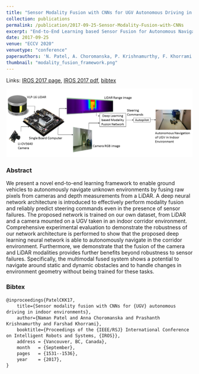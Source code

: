 ```yaml
---
title: "Sensor Modality Fusion with CNNs for UGV Autonomous Driving in Indoor Environments"
collection: publications
permalink: /publication/2017-09-25-Sensor-Modality-Fusion-with-CNNs
excerpt: "End-to-End Learning based Sensor Fusion for Autonomous Navigation in an indoor environment."
date: 2017-09-25
venue: "ECCV 2020"
venuetype: "conference"
paperauthors: 'N. Patel, A. Choromanska, P. Krishnamurthy, F. Khorrami'
thumbnail: "modality_fusion_framework.png"
---
```


Links: [IROS 2017 page](https://ieeexplore.ieee.org/abstract/document/8205958), [IROS 2017 pdf](http://www.columbia.edu/~aec2163/NonFlash/Papers/SMF_CNN.pdf), [bibtex](#bibtex)

![Modality fusion framework overview](/images/modality_fusion_framework.png)

### Abstract

We present a novel end-to-end learning framework to enable ground vehicles to autonomously navigate unknown environments by fusing raw pixels from cameras and depth measurements from a LiDAR. A deep neural network architecture is introduced to effectively perform modality fusion and reliably predict steering commands even in the presence of sensor failures. The proposed network is trained on our own dataset, from LiDAR and a camera mounted on a UGV taken in an indoor corridor environment. Comprehensive experimental evaluation to demonstrate the robustness of our network architecture is performed to show that the proposed deep learning neural network is able to autonomously navigate in the corridor environment. Furthermore, we demonstrate that the fusion of the camera and LiDAR modalities provides further benefits beyond robustness to sensor failures. Specifically, the multimodal fused system shows a potential to navigate around static and dynamic obstacles and to handle changes in environment geometry without being trained for these tasks.

### Bibtex

    @inproceedings{PatelCKK17,
        title={Sensor modality fusion with CNNs for {UGV} autonomous driving in indoor environments},
        author={Naman Patel and Anna Choromanska and Prashanth Krishnamurthy and Farshad Khorrami},
        booktitle={Proceedings of the {IEEE/RSJ} International Conference on Intelligent Robots and Systems, {IROS}},
        address	= {Vancouver, BC, Canada},
        month	= {September},
        pages   = {1531--1536},
        year    = {2017},
    }
